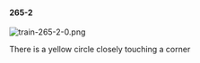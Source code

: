 #### 265-2
![train-265-2-0.png](https://github.com/lil-lab/nlvr/raw/master/nlvr/train/images/48/train-265-2-0.png "train-265-2-0.png")

There is a yellow circle closely touching a corner